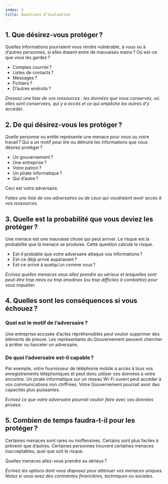 ```yaml
---
index: 3
title: Questions d’évaluation
---
```

## 1. Que désirez-vous protéger ?

Quelles informations pourraient vous rendre vulnérable, à vous ou à d’autres personnes, si elles étaient entre de mauvaises mains ? Où est-ce que vous les gardez ?

* Comptes courriel ?
* Listes de contacts ?
* Messages ?
* Fichiers ?
* D’autres endroits ?

*Dressez une liste de vos ressources : les données que vous conservez, où elles sont conservées, qui y a accès et ce qui empêche les autres d’y accéder.*

## 2. De qui désirez-vous les protéger ?

Quelle personne ou entité représente une menace pour vous ou votre travail ? Qui a un motif pour lire ou détruire les informations que vous désirez protéger ?

* Un gouvernement ?
* Une entreprise ?
* Votre patron ?
* Un pirate informatique ?
* Qui d’autre ?

Ceci est votre adversaire.

*Faites une liste de vos adversaires ou de ceux qui voudraient avoir accès à vos ressources.*

## 3. Quelle est la probabilité que vous deviez les protéger ?

Une menace est une mauvaise chose qui peut arriver. Le risque est la probabilité que la menace se produise. Cette question calcule le risque.

* Est-il probable que votre adversaire attaque vos informations ?
* Est-ce déjà arrivé auparavant ?
* Est-ce arrivé à quelqu’un comme vous ?

*Ecrivez quelles menaces vous allez prendre au sérieux et lesquelles sont peut-être trop rares ou trop anodines (ou trop difficiles à combattre) pour vous inquiéter.*

## 4. Quelles sont les conséquences si vous échouez ?

### Quel est le motif de l’adversaire ?

Une entreprise accusée d’actes répréhensibles peut vouloir supprimer des éléments de preuve. Les représentants du Gouvernement peuvent chercher à arrêter ou harceler un adversaire.

### De quoi l’adversaire est-il capable ?

Par exemple, votre fournisseur de téléphonie mobile a accès à tous vos enregistrements téléphoniques et peut donc utiliser ces données à votre encontre. Un pirate informatique sur un réseau Wi-Fi ouvert peut accéder à vos communications non chiffrées. Votre Gouvernement pourrait avoir des capacités plus puissantes.

*Ecrivez ce que votre adversaire pourrait vouloir faire avec vos données privées.*

## 5. Combien de temps faudra-t-il pour les protéger ?

Certaines menaces sont rares ou inoffensives. Certains sont plus faciles à prévenir que d’autres. Certaines personnes trouvent certaines menaces inacceptables, quel que soit le risque.

Quelles menaces allez-vous prendre au sérieux ?

*Écrivez les options dont vous disposez pour atténuer vos menaces uniques. Notez si vous avez des contraintes financières, techniques ou sociales.*
